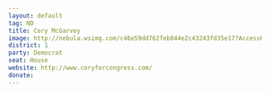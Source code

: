 ```yaml
---
layout: default
tag: ND
title: Cory McGarvey
image: http://nebula.wsimg.com/c46e59dd762feb844e2c43243fd35e17?AccessKeyId=AE957FA6EFF8C73CF41E&disposition=0&alloworigin=1
district: 1
party: Democrat
seat: House
website: http://www.coryforcongress.com/
donate:
---
```

